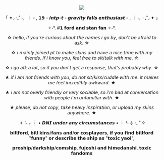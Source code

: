   <p align="center"><img src="https://github.com/user-attachments/assets/3de72bfc-15a3-49e3-a62a-3a3aac38456d"

  <p align="center">
    
  <p align="center"> 「 ✦◞  ‧₊˚ ╮ ┊ - , 𝟭𝟵 - 𝙞𝙣𝙩𝙥-𝙩 - 𝙜𝙧𝙖𝙫𝙞𝙩𝙮 𝙛𝙖𝙡𝙡𝙨 𝙚𝙣𝙩𝙝𝙪𝙨𝙞𝙖𝙨𝙩 - , ┊ ╮ ‧₊˚◞ ✦ 」
  <p align="center"> ✧˖°. #𝟭 𝗳𝗼𝗿𝗱 𝗮𝗻𝗱 𝘀𝘁𝗮𝗻 𝗳𝗮𝗻 ✧˖°.
  <p align="center"> ☆ 𝘩𝘦𝘭𝘭𝘰, 𝘪𝘧 𝘺𝘰𝘶'𝘳𝘦 𝘤𝘶𝘳𝘪𝘰𝘶𝘴 𝘢𝘣𝘰𝘶𝘵 𝘵𝘩𝘦 𝘯𝘢𝘮𝘦𝘴 𝘪 𝘨𝘰 𝘣𝘺, 𝘥𝘰𝘯'𝘵 𝘣𝘦 𝘢𝘧𝘳𝘢𝘪𝘥 𝘵𝘰 𝘢𝘴𝘬. ☆
  <p align="center"> ☆ 𝘪 𝘮𝘢𝘪𝘯𝘭𝘺 𝘫𝘰𝘪𝘯𝘦𝘥 𝘱𝘵 𝘵𝘰 𝘮𝘢𝘬𝘦 𝘴𝘬𝘪𝘯𝘴 𝘢𝘯𝘥 𝘩𝘢𝘷𝘦 𝘢 𝘯𝘪𝘤𝘦 𝘵𝘪𝘮𝘦 𝘸𝘪𝘵𝘩 𝘮𝘺 𝘧𝘳𝘪𝘦𝘯𝘥𝘴. 𝘪𝘧 𝘪 𝘬𝘯𝘰𝘸 𝘺𝘰𝘶, 𝘧𝘦𝘦𝘭 𝘧𝘳𝘦𝘦 𝘵𝘰 𝘴𝘪𝘵/𝘵𝘢𝘭𝘬 𝘸𝘪𝘵𝘩 𝘮𝘦. ☆
  <p align="center"> ☆ 𝘪 𝘨𝘰 𝘢𝘧𝘬 𝘢 𝘭𝘰𝘵, 𝘴𝘰 𝘪𝘧 𝘺𝘰𝘶 𝘥𝘰𝘯'𝘵 𝘨𝘦𝘵 𝘢 𝘳𝘦𝘴𝘱𝘰𝘯𝘴𝘦, 𝘵𝘩𝘢𝘵'𝘴 𝘱𝘳𝘰𝘣𝘢𝘣𝘭𝘺 𝘸𝘩𝘺. ☆
  <p align="center"> ★ 𝘪𝘧 𝘪 𝘢𝘮 𝘯𝘰𝘵 𝘧𝘳𝘪𝘦𝘯𝘥𝘴 𝘸𝘪𝘵𝘩 𝘺𝘰𝘶, 𝘥𝘰 𝘯𝘰𝘵 𝘴𝘪𝘵/𝘬𝘪𝘴𝘴/𝘤𝘶𝘥𝘥𝘭𝘦 𝘸𝘪𝘵𝘩 𝘮𝘦. 𝘪𝘵 𝘮𝘢𝘬𝘦𝘴 𝘮𝘦 𝘧𝘦𝘦𝘭 𝘪𝘯𝘤𝘳𝘦𝘥𝘪𝘣𝘭𝘺 𝘢𝘸𝘬𝘸𝘢𝘳𝘥.  ★
  <p align="center"> ★ 𝘪 𝘢𝘮 𝘯𝘰𝘵 𝘰𝘷𝘦𝘳𝘭𝘺 𝘧𝘳𝘪𝘦𝘯𝘥𝘭𝘺 𝘰𝘳 𝘷𝘦𝘳𝘺 𝘴𝘰𝘤𝘪𝘢𝘣𝘭𝘦, 𝘴𝘰 𝘪'𝘮 𝘣𝘢𝘥 𝘢𝘵 𝘤𝘰𝘯𝘷𝘦𝘳𝘴𝘢𝘵𝘪𝘰𝘯 𝘸𝘪𝘵𝘩 𝘱𝘦𝘰𝘱𝘭𝘦 𝘪'𝘮 𝘶𝘯𝘧𝘢𝘮𝘪𝘭𝘪𝘢𝘳 𝘸𝘪𝘵𝘩. ★
  <p align="center"> ★ 𝘱𝘭𝘦𝘢𝘴𝘦, 𝘥𝘰 𝘯𝘰𝘵 𝘤𝘰𝘱𝘺, 𝘵𝘢𝘬𝘦 𝘩𝘦𝘢𝘷𝘺 𝘪𝘯𝘴𝘱𝘪𝘳𝘢𝘵𝘪𝘰𝘯, 𝘰𝘳 𝘶𝘱𝘭𝘰𝘢𝘥 𝘮𝘺 𝘴𝘬𝘪𝘯𝘴 𝘢𝘯𝘺𝘸𝘩𝘦𝘳𝘦. ★
  <p align="center"> .𖥔 ݁ ˖╭ ┆ • 𝘿𝙉𝙄 𝙪𝙣𝙙𝙚𝙧 𝙖𝙣𝙮 𝙘𝙞𝙧𝙘𝙪𝙢𝙨𝙩𝙖𝙣𝙘𝙚𝙨 • ┆╰ ⊹ ‎‧₊ ˚ ✧
  <p align="center"> 𝗯𝗶𝗹𝗹𝗳𝗼𝗿𝗱, 𝗯𝗶𝗹𝗹 𝗸𝗶𝗻𝘀/𝗳𝗮𝗻𝘀 𝗮𝗻𝗱/𝗼𝗿 𝗰𝗼𝘀𝗽𝗹𝗮𝘆𝗲𝗿𝘀, 𝗶𝗳 𝘆𝗼𝘂 𝗳𝗶𝗻𝗱 𝗯𝗶𝗹𝗹𝗳𝗼𝗿𝗱 "𝗳𝘂𝗻𝗻𝘆" 𝗼𝗿 𝗱𝗲𝘀𝗰𝗿𝗶𝗯𝗲 𝘁𝗵𝗲 𝘀𝗵𝗶𝗽 𝗮𝘀 "𝘁𝗼𝘅𝗶𝗰 𝘆𝗮𝗼𝗶", 
  <p align="center"> 𝗽𝗿𝗼𝘀𝗵𝗶𝗽/𝗱𝗮𝗿𝗸𝘀𝗵𝗶𝗽/𝗰𝗼𝗺𝘀𝗵𝗶𝗽, 𝗳𝘂𝗷𝗼𝘀𝗵𝗶 𝗮𝗻𝗱 𝗵𝗶𝗺𝗲𝗱𝗮𝗻𝘀𝗵𝗶, 𝘁𝗼𝘅𝗶𝗰 𝗳𝗮𝗻𝗱𝗼𝗺𝘀
  

    

